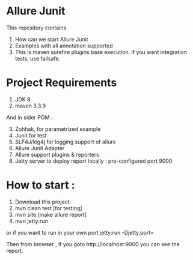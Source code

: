 # Allure Junit
This repository contains 

1. How can we start Allure Junit
2. Examples with all annotation supported
3. This is maven surefire plugins base execution. if you want integration tests, use failsafe. 

# Project Requirements
1. JDK 8
2. maven 3.3.9

And in sider POM : 

3. Zohhak, for parametrized example
4. Junit for test
5. SLF4J/log4j for logging support of allure
6. Allure Junit Adapter
7. Allure support plugins & reporters 
8. Jetty server to deploy report locally : pre-configured port 9000 

# How to start :
1. Download this project
2. mvn clean test [for testing]
3. mvn site [make allure report]
4. mvn jetty:run 

or if you want to run in your own port 
jetty:run -Djetty.port=<port>

Then from browser , if you goto http://localhost:9000 you can see the report. 
